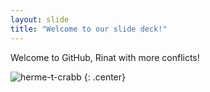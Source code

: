 ```yaml
---
layout: slide
title: "Welcome to our slide deck!"
---
```



Welcome to GitHub, Rinat with more conflicts!

![herme-t-crabb](https://octodex.github.com/images/herme-t-crabb.png)
{: .center}
